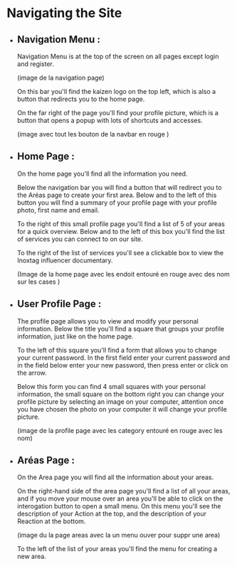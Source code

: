 # Navigating the Site
- ## Navigation Menu :
    Navigation Menu is at the top of the screen on all pages except login and register.
    
    (image de la navigation page)

     On this bar you'll find the kaizen logo on the top left, which is also a button that redirects you to the home page.
    
    On the far right of the page you'll find your profile picture, which is a button that opens a popup with lots of shortcuts and accesses. 
    
    (image avec tout les bouton de la navbar en rouge )
- ## Home Page :
    On the home page you'll find all the information you need.  
    
    Below the navigation bar you will find a button that will redirect you to the Aréas page to create your first area. Below and to the left of this button you will find a summary of your profile page with your profile photo, first name and email. 
    
    To the right of this small profile page you'll find a list of 5 of your areas for a quick overview. Below and to the left of this box you'll find the list of services you can connect to on our site. 
    
    To the right of the list of services you'll see a clickable box to view the Inoxtag influencer documentary.
    
    (Image de la home page avec les endoit entouré en rouge avec des nom sur les cases )
- ## User Profile Page :
    The profile page allows you to view and modify your personal information. Below the title you'll find a square that groups your profile information, just like on the home page. 
    
    To the left of this square you'll find a form that allows you to change your current password. In the first field enter your current password and in the field below enter your new password, then press enter or click on the arrow. 
    
    Below this form you can find 4 small squares with your personal information, the small square on the bottom right you can change your profile picture by selecting an image on your computer, attention once you have chosen the photo on your computer it will change your profile picture.

    (image de la profile page avec les category entouré en rouge avec les nom)
- ## Aréas Page :
    On the Area page you will find all the information about your areas. 
    
    
    On the right-hand side of the area page you'll find a list of all your areas, and if you move your mouse over an area you'll be able to click on the interogation button to open a small menu. On this menu you'll see the description of your Action at the top, and the description of your Reaction at the bottom. 

    (image du la page areas avec la un menu ouver pour suppr une area)
    
    To the left of the list of your areas you'll find the menu for creating a new area.
